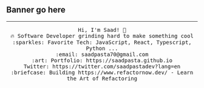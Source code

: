 ## Banner go here
 
 <hr></hr>
<p align="center">
  <samp>
    Hi, I'm Saad! 👋 <br>
    🔥 Software Developer grinding hard to make something cool  <br>
    :sparkles: Favorite Tech: JavaScript, React, Typescript, Python ... <br>
    :email:	saadpasta70@gmail.com <br>
    :art: Portfolio: https://saadpasta.github.io <br>
                Twitter: https://twitter.com/saadpastadev?lang=en<br>
  :briefcase: Building https://www.refactornow.dev/ - Learn the Art of Refactoring <br>

  </samp>
</p>
